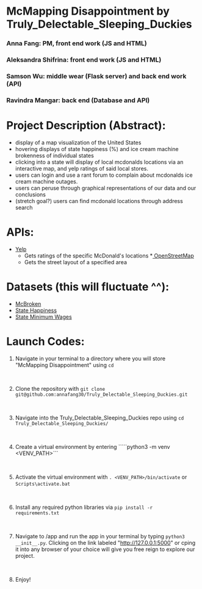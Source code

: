 # McMapping Disappointment by Truly_Delectable_Sleeping_Duckies
### Anna Fang: PM, front end work (JS and HTML) 
### Aleksandra Shifrina: front end work (JS and HTML)
### Samson Wu: middle wear (Flask server) and back end work (API) 
### Ravindra Mangar: back end (Database and API)
 
# Project Description (Abstract): 
* display of a map visualization of the United States
* hovering displays of state happiness (%) and ice cream machine brokenness of individual states 
* clicking into a state will display of local mcdonalds locations via an interactive map, and yelp ratings of said local stores. 
* users can login and use a rant forum to complain about mcdonalds ice cream machine outages. 
* users can peruse through graphical representations of our data and our conclusions 
* (stretch goal?) users can find mcdonald locations through address search 


# APIs: 
* <a href="https://github.com/stuy-softdev/notes-and-code/blob/main/api_kb/411_on_Yelp.md">Yelp</a>
    - Gets ratings of the specific McDonald's locations
*<a href = https://github.com/stuy-softdev/notes-and-code/blob/main/api_kb/411_on_OpenStreetMap.md> OpenStreetMap</a>
    - Gets the street layout of a specified area 

# Datasets (this will fluctuate ^^): 
* <a href="https://www.kaggle.com/datasets/thedevastator mcdonalds-ice-cream-machines-broken-timeseries">McBroken</a>
* <a href="https://wallethub.com/edu/happiest-states/6959">State Happiness</a>
* <a href="https://www.kaggle.com/datasets/lislejoem/us-minimum-wage-by-state-from-1968-to-2017">State Minimum Wages</a>

# Launch Codes:
1. Navigate in your terminal to a directory where you will store "McMapping Disappointment" using ```cd```
<br>

2. Clone the repository with ```git clone git@github.com:annafang30/Truly_Delectable_Sleeping_Duckies.git```

<br>

3. Navigate into the Truly_Delectable_Sleeping_Duckies repo using ```cd Truly_Delectable_Sleeping_Duckies/```
<br>

4. Create a virtual environment by entering `````python3 -m venv <VENV_PATH>```
<br>

5. Activate the virtual environment with ```. <VENV_PATH>/bin/activate``` or ```Scripts\activate.bat```
<br> 

6. Install any required python libraries via ```pip install -r requirements.txt```
<br> 

7. Navigate to /app and run the app in your terminal by typing ```python3 __init__.py```. Clicking on the link labeled "http://127.0.0.1:5000" or cping it into any browser of your choice will give you free reign to explore our project. 
<br> 

8. Enjoy! 
